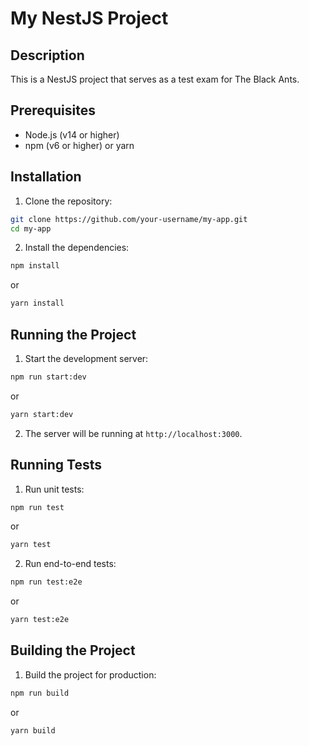 # My NestJS Project

## Description
This is a NestJS project that serves as a test exam for The Black Ants.

## Prerequisites
- Node.js (v14 or higher)
- npm (v6 or higher) or yarn

## Installation
1. Clone the repository:
  ```bash
  git clone https://github.com/your-username/my-app.git
  cd my-app
  ```

2. Install the dependencies:
  ```bash
  npm install
  ```
  or
  ```bash
  yarn install
  ```

## Running the Project
1. Start the development server:
  ```bash
  npm run start:dev
  ```
  or
  ```bash
  yarn start:dev
  ```

2. The server will be running at `http://localhost:3000`.

## Running Tests
1. Run unit tests:
  ```bash
  npm run test
  ```
  or
  ```bash
  yarn test
  ```

2. Run end-to-end tests:
  ```bash
  npm run test:e2e
  ```
  or
  ```bash
  yarn test:e2e
  ```

## Building the Project
1. Build the project for production:
  ```bash
  npm run build
  ```
  or
  ```bash
  yarn build
  ```

